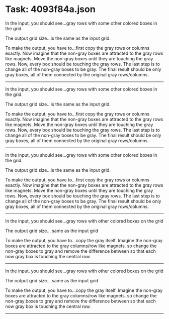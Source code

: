 # Task: 4093f84a.json

In the input, you should see...gray rows with some other colored boxes in the grid.

The output grid size...is the same as the input grid.

To make the output, you have to...first copy the gray rows or columns exactly. Now imagine that the non-gray boxes are attracted to the gray rows like magnets. Move the non-gray boxes until they are touching the gray rows. Now, every box should be touching the gray rows. The last step is to change all of the non-gray boxes to be gray. The final result should be only gray boxes, all of them connected by the original gray rows/columns.

---

In the input, you should see...gray rows with some other colored boxes in the grid.

The output grid size...is the same as the input grid.

To make the output, you have to...first copy the gray rows or columns exactly. Now imagine that the non-gray boxes are attracted to the gray rows like magnets. Move the non-gray boxes until they are touching the gray rows. Now, every box should be touching the gray rows. The last step is to change all of the non-gray boxes to be gray. The final result should be only gray boxes, all of them connected by the original gray rows/columns.

---

In the input, you should see...gray rows with some other colored boxes in the grid.

The output grid size...is the same as the input grid.

To make the output, you have to...first copy the gray rows or columns exactly. Now imagine that the non-gray boxes are attracted to the gray rows like magnets. Move the non-gray boxes until they are touching the gray rows. Now, every box should be touching the gray rows. The last step is to change all of the non-gray boxes to be gray. The final result should be only gray boxes, all of them connected by the original gray rows/columns.

---

In the input, you should see...gray rows with other colored boxes on the grid

The output grid size... same as the input grid

To make the output, you have to...copy the gray itself.  Imagine the non-gray boxes are attracted to the gray columns/row like magnets.  so change the non-gray boxes to gray and remove the difference between so that each  now gray box is touching the central row.

---

In the input, you should see...gray rows with other colored boxes on the grid

The output grid size... same as the input grid

To make the output, you have to...copy the gray itself.  Imagine the non-gray boxes are attracted to the gray columns/row like magnets.  so change the non-gray boxes to gray and remove the difference between so that each  now gray box is touching the central row.

---

